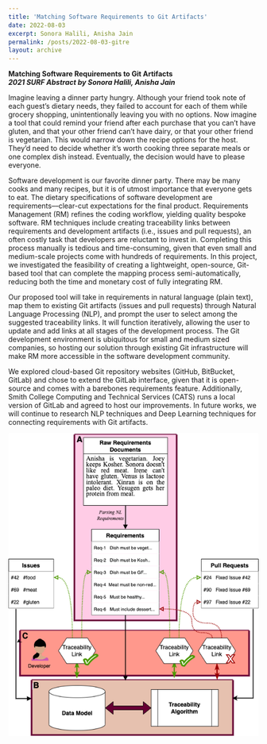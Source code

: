 ```yaml
---
title: 'Matching Software Requirements to Git Artifacts'
date: 2022-08-03
excerpt: Sonora Halili, Anisha Jain
permalink: /posts/2022-08-03-gitre
layout: archive
---
```


**Matching Software Requirements to Git Artifacts**  
**_2021 SURF Abstract by Sonora Halili, Anisha Jain_**

Imagine leaving a dinner party hungry. Although your friend took note of each guest’s dietary needs, they failed to account for each of them while grocery shopping, unintentionally leaving you with no options. Now imagine a tool that could remind your friend after each purchase that you can’t have gluten, and that your other friend can’t have dairy, or that your other friend is vegetarian. This would narrow down the recipe options for the host. They’d need to decide whether it’s worth cooking three separate meals or one complex dish instead. Eventually, the decision would have to please everyone. 

Software development is our favorite dinner party. There may be many cooks and many recipes, but it is of utmost importance that everyone gets to eat. The dietary specifications of software development are requirements––clear-cut expectations for the final product. Requirements Management (RM) refines the coding workflow, yielding quality bespoke software. RM techniques include creating traceability links between requirements and development artifacts (i.e., issues and pull requests), an often costly task that developers are reluctant to invest in. Completing this process manually is tedious and time-consuming, given that even small and medium-scale projects come with hundreds of requirements. In this project, we investigated the feasibility of creating a lightweight, open-source, Git-based tool that can complete the mapping process semi-automatically, reducing both the time and monetary cost of fully integrating RM.

Our proposed tool will take in requirements in natural language (plain text), map them to existing Git artifacts (issues and pull requests) through Natural Language Processing (NLP), and prompt the user to select among the suggested traceability links. It will function iteratively, allowing the user to update and add links at all stages of the development process. The Git development environment is ubiquitous for small and medium sized companies, so hosting our solution through existing Git infrastructure will make RM more accessible in the software development community.  

We explored cloud-based Git repository websites (GitHub, BitBucket, GitLab) and chose to extend the GitLab interface, given that it is open-source and comes with a barebones requirements feature. Additionally, Smith College Computing and Technical Services (CATS) runs a local version of GitLab and agreed to host our improvements. In future works, we will continue to research NLP techniques and Deep Learning techniques for connecting requirements with Git artifacts. 

<img src="/images/gitre.png"
     alt="Model for Proposed Tool"
     />

